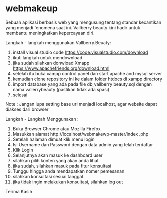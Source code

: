 # webmakeup
 Sebuah aplikasi berbasis web yang mengusung tentang standar kecantikan yang menjadi fenomena saat ini. Vallberry beauty kini hadir untuk membantu meningkatkan kepercayaan diri.

Langkah - langkah menggunakan Vallberry.Beuaty:
1. install visual studio code https://code.visualstudio.com/download
2. ikuti langkah untuk mendownload
3. jika sudah silahkan donwload Xmapp https://www.apachefriends.org/download.html
4. setelah itu buka xampp control panel dan start apache and mysql server
5. kemudian clone repository ini ke dalam folder htdocs di xampp directory
6. import database yang ada pada file db_vallberry beauty.sql dengan nama
   vallerrybeauty (pastikan tidak ada spasi)
7. selesai

Note : Jangan lupa setting base url menjadi localhost, agar website dapat
diakses dari browser

Langkah - Langkah Menggunakan :
1. Buka Browser Chrome atau Mozilla Firefox
2. Masukkan alamat http://localhost/webmakewp-master/index
.php
3. Setelah halaman dimuat klik menu login
4. Isi Username dan Password dengan data admin yang telah terdaftar
5. Klik Login
6. Selanjutnya akan masuk ke dashboard user
7. silahkan pilih konten yang akan anda lihat
8. jika sudah, silahkan masuk pada fitur konsultasi
9. Tunggu hingga anda mendapatkan nomer pemesanan 
10. silahkan konsultasi sesuai tanggal
11. jika tidak ingin melakukan konsultasi, silahkan log out

Terima Kasih 